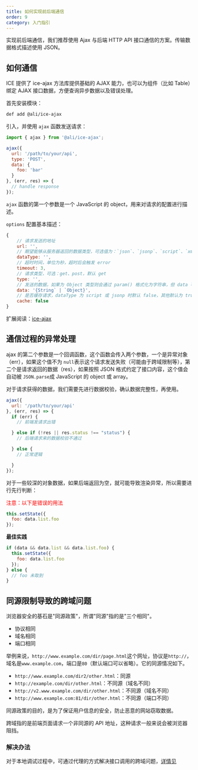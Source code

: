 ```yaml
---
title: 如何实现前后端通信
order: 9
category: 入门指引
---
```


实现前后端通信，我们推荐使用 Ajax 与后端 HTTP API 接口通信的方案。传输数据格式描述使用 JSON。

## 如何通信

ICE 提供了 ice-ajax 方法库提供基础的 AJAX 能力，也可以为组件（比如 Table）绑定 AJAX 接口数据，方便查询异步数据以及错误处理。

首先安装模块：

```bash
def add @ali/ice-ajax
```

引入，并使用 `ajax` 函数发送请求：

```js
import { ajax } from '@ali/ice-ajax';

ajax({
  url: '/path/to/your/api',
  type: 'POST',
  data: {
    foo: 'bar'
  }
}, (err, res) => {
  // handle response
});
```

`ajax` 函数的第一个参数是一个 JavaScript 的 object，用来对请求的配置进行描述。

`options` 配置基本描述：

```js
{
    // 请求发送的地址
    url: '',
    // 期望能够从服务器返回的数据类型，可选值为：`json`、`jsonp`、`script`、`xml`、`html`、`text`。如果没有指定，将尽量从返回的 `mimeType` | `Content-type` 相应头中推导出来
    dataType: '',
    // 超时时间，单位为秒，超时后会触发 error
    timeout: 3,
    // 请求类型，可选：get、post，默认 get
    type: '',
    // 发送的数据，如果为 Object 类型则会通过 param() 格式化为字符串，但 data 不能为嵌套 object 等复杂类型，只能为一级简单 object，如有嵌套数据，请自行序列化 JSON.stringify(data)
    data: '{String` | `Object}',
    // 是否缓存请求，dataType 为 script 或 jsonp 时默认 false，其他默认为 true。false 时则会自动给请求 url 加上时间戳
    cache: false
}
```

扩展阅读：[ice-ajax](/modules/ice-ajax)

## 通信过程的异常处理

ajax 的第二个参数是一个回调函数，这个函数会传入两个参数，一个是异常对象（err），如果这个值不为 `null`表示这个请求发送失败（可能由于跨域限制等），第二个是请求返回的数据（res），如果按照 JSON 格式约定了接口内容，这个值会自动被 `JSON.parse`成 JavaScript 的 object 或 array。

对于请求获得的数据，我们需要先进行数据校验，确认数据完整性，再使用。

```js
ajax({
  url: '/path/to/your/api'
}, (err, res) => {
  if (err) {
    // 前端发请求出错

  } else if (!res || res.status !== "status") {
    // 后端请求来的数据校验不通过

  } else {
    // 正常逻辑

  }
});
```

对于一些较深的对象数据，如果后端返回为空，就可能导致渲染异常，所以需要进行先行判断：

<span style="color: red;">注意：以下是错误的用法</span>

```js
this.setState({
  foo: data.list.foo
});
```

**最佳实践**

```js
if (data && data.list && data.list.foo) {
  this.setState({
    foo: data.list.foo
  });
} else {
  // foo 未取到
}
```

## 同源限制导致的跨域问题

浏览器安全的基石是"同源政策"，所谓"同源"指的是"三个相同"。

- 协议相同
- 域名相同
- 端口相同

举例来说，`http://www.example.com/dir/page.html`这个网址，协议是`http://`，域名是`www.example.com`，端口是`80`（默认端口可以省略）。它的同源情况如下。

- `http://www.example.com/dir2/other.html`：同源
- `http://example.com/dir/other.html`：不同源（域名不同）
- `http://v2.www.example.com/dir/other.html`：不同源（域名不同）
- `http://www.example.com:81/dir/other.html`：不同源（端口不同）

同源政策的目的，是为了保证用户信息的安全，防止恶意的网站窃取数据。

跨域指的是前端页面请求一个非同源的 API 地址，这种请求一般来说会被浏览器阻挡。

### 解决办法

对于本地调试过程中，可通过代理的方式解决接口调用的跨域问题，[详情见](/docs/addons/proxy)